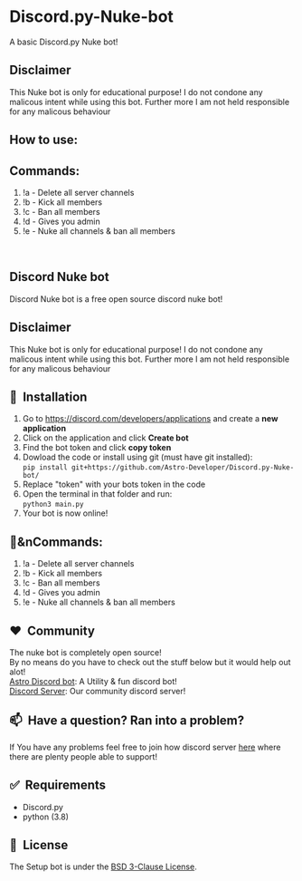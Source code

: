 # Discord.py-Nuke-bot

A basic Discord.py Nuke bot!

## Disclaimer

This Nuke bot is only for educational purpose! I do not condone any malicous intent while using this bot. Further more I am not held responsible for any malicous behaviour


## How to use:



## Commands:

1. !a - Delete all server channels
2. !b - Kick all members
3. !c - Ban all members
4. !d - Gives you admin
5. !e - Nuke all channels & ban all members

<br/>

## Discord Nuke bot

Discord Nuke bot is a free open source discord nuke bot!

## Disclaimer

This Nuke bot is only for educational purpose! I do not condone any malicous intent while using this bot. Further more I am not held responsible for any malicous behaviour


## 🚀&nbsp; Installation

1. Go to https://discord.com/developers/applications and create a **new application**
2. Click on the application and click **Create bot**
3. Find the bot token and click **copy token**
4. Dowload the code or install using git (must have git installed):<br>
```pip install git+https://github.com/Astro-Developer/Discord.py-Nuke-bot/```
5. Replace "token" with your bots token in the code
6. Open the terminal in that folder and run:<br>
```python3 main.py```
7. Your bot is now online!

## 🔨&nCommands:

1. !a - Delete all server channels
2. !b - Kick all members
3. !c - Ban all members
4. !d - Gives you admin
5. !e - Nuke all channels & ban all members

## ❤️&nbsp; Community

The nuke bot is completely open source!<br>
By no means do you have to check out the stuff below but it would help out alot!<br>
[Astro Discord bot](https://top.gg/bot/814796963437871105): A Utility & fun discord bot!<br>
[Discord Server](https://discord.gg/Akvz4xvq7y): Our community discord server!<br>


## 📫&nbsp; Have a question? Ran into a problem?

If You have any problems feel free to join how discord server [here](https://discord.gg/Akvz4xvq7y) where there are plenty people able to support!

## ✅&nbsp; Requirements

- Discord.py
- python (3.8)


## 📘&nbsp; License

The Setup bot is under the  [BSD 3-Clause License](https://github.com/Astro-Developer/Setup-Bot/blob/main/LICENSE).
